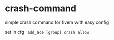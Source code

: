 # crash-command
simple crash command for fivem with easy config

set in cfg 
``` add_ace [group] crash allow```
